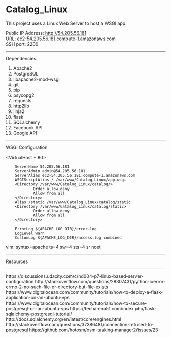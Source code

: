 # Catalog_Linux
This project uses a Linux Web Server to host a WSGI app. 

Public IP Address: http://54.205.56.181<br>
URL: ec2-54.205.56.181.compute-1.amazonaws.com<br>
SSH port: 2200<br>

<hr>
Dependencies:

1. Apache2
2. PostgreSQL
3. libapache2-mod-wsgi
4. git 
5. pip
6. psycopg2
7. requests
8. http2lib
9. jinja2
10. flask
11. SQLalchemy
12. Facebook API
13. Google API

<hr>

WSGI Configuration 


<VirtualHost *:80>

        ServerName 54.205.56.181
        ServerAdmin admin@54.205.56.181
        ServerAlias ec2-54.205.56.181.compute-1.amazonaws.com
        WSGIScriptAlias / /var/www/Catalog_Linux/app.wsgi
        <Directory /var/www/Catalog_Linux/catalog/>
                Order allow,deny
                Allow from all
        </Directory>
        Alias /static /var/www/Catalog_Linux/catalog/static
        <Directory /var/www/Catalog_Linux/catalog/static>
                Order allow,deny
                Allow from all
        </Directory>

        ErrorLog ${APACHE_LOG_DIR}/error.log
        LogLevel warn
        CustomLog ${APACHE_LOG_DIR}/access.log combined


</VirtualHost>

vim: syntax=apache ts=4 sw=4 sts=4 sr noet

<hr>


Resources
<hr>
https://discussions.udacity.com/c/nd004-p7-linux-based-server-configuration
http://stackoverflow.com/questions/28307431/python-ioerror-errno-2-no-such-file-or-directory-but-file-exists
https://www.digitalocean.com/community/tutorials/how-to-deploy-a-flask-application-on-an-ubuntu-vps
https://www.digitalocean.com/community/tutorials/how-to-secure-postgresql-on-an-ubuntu-vps
https://techarena51.com/index.php/flask-sqlalchemy-postgresql-tutorial/
http://docs.sqlalchemy.org/en/latest/core/engines.html
http://stackoverflow.com/questions/37386481/connection-refused-to-postgresql
https://github.com/hotosm/osm-tasking-manager2/issues/23
